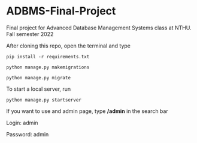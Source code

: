 # ADBMS-Final-Project
Final project for Advanced Database Management Systems class at NTHU. Fall semester 2022

After cloning this repo, open the terminal and type
````
pip install -r requirements.txt
````
````
python manage.py makemigrations
````
````
python manage.py migrate
````
To start a local server, run
````
python manage.py startserver
````
If you want to use and admin page, type **/admin** in the search bar

Login: admin

Password: admin